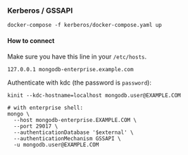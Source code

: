 ### Kerberos / GSSAPI

```
docker-compose -f kerberos/docker-compose.yaml up
```

#### How to connect

Make sure you have this line in your `/etc/hosts`.

```
127.0.0.1 mongodb-enterprise.example.com
```

Authenticate with kdc (the password is `password`):

```
kinit --kdc-hostname=localhost mongodb.user@EXAMPLE.COM
```

```
# with enterprise shell:
mongo \
  --host mongodb-enterprise.EXAMPLE.COM \
  --port 29017 \
  --authenticationDatabase '$external' \
  --authenticationMechanism GSSAPI \
  -u mongodb.user@EXAMPLE.COM
```
